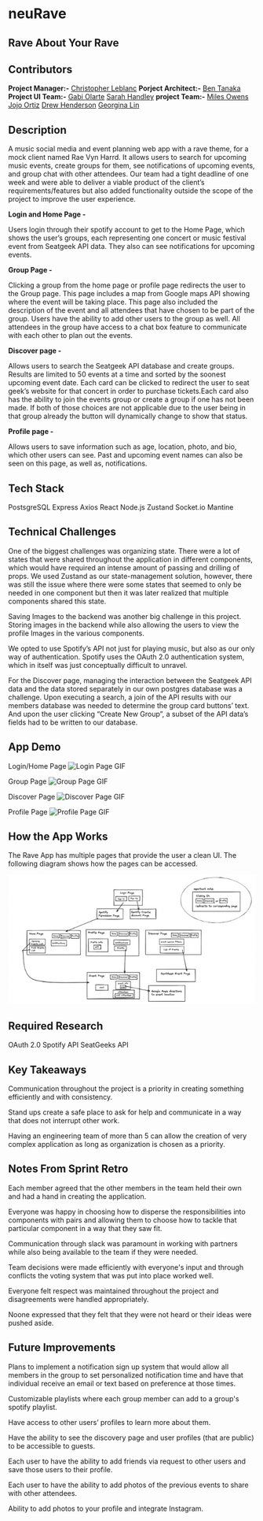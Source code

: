 # neuRave
## Rave About Your Rave

## Contributors
**Project Manager:-**
[Christopher Leblanc](https://github.com/ChristopherLeBlanc2)
**Porject Architect:-**
[Ben Tanaka](https://github.com/BTanaka11)
**Project UI Team:-**
[Gabi Olarte](https://github.com/babsjohnson)
[Sarah Handley](https://github.com/SarahHandley)
**project Team:-**
[Miles Owens](http://github.com/milrilowe)
[Jojo Ortiz](https://github.com/jojortz)
[Drew Henderson](http://github.com/gthellter)
[Georgina Lin](https://github.com/xialin0702)

## Description

A music social media and event planning web app with a rave theme, for a mock client named Rae Vyn Harrd. It allows users to search for upcoming music events, create groups for them, see notifications of upcoming events, and group chat with other attendees. Our team had a tight deadline of one week and were able to deliver a viable product of the client’s requirements/features but also added functionality outside the scope of the project to improve the user experience.

**Login and Home Page -**

Users login through their spotify account to get to the Home Page, which shows the user’s groups, each representing one concert or music festival event from Seatgeek API data. They also can see notifications for upcoming events.

**Group Page -**

Clicking a group from the home page or profile page redirects the user to the Group page. This page includes a map from Google maps API showing where the event will be taking place. This page also included the description of the event and all attendees that have chosen to be part of the group. Users have the ability to add other users to the group as well. All attendees in the group have access to a chat box feature to communicate with each other to plan out the events.

**Discover page -**

Allows users to search the Seatgeek API database and create groups. Results are limited to 50 events at a time and sorted by the soonest upcoming event date. Each card can be clicked to redirect the user to seat geek’s website for that concert in order to purchase tickets.Each card also has the ability to join the events group or create a group if one has not been made. If both of those choices are not applicable due to the user being in that group already the button will dynamically change to show that status.

**Profile page -**

Allows users to save information such as age, location, photo, and bio, which other users can see. Past and upcoming event names can also be seen on this page, as well as, notifications.

## Tech Stack

PostsgreSQL
Express
Axios
React
Node.js
Zustand
Socket.io
Mantine

## Technical Challenges

One of the biggest challenges was organizing state.  There were a lot of states that were shared throughout the application in different components, which would have required an intense amount of passing and drilling of props.  We used Zustand as our state-management solution, however, there was still the issue where there were some states that seemed to only be needed in one component but then it was later realized that multiple components shared this state.

Saving Images to the backend was another big challenge in this project. Storing images in the backend while also allowing the users to view the profile Images in the various components.

We opted to use Spotify’s API not just for playing music, but also as our only way of authentication.  Spotify uses the OAuth 2.0 authentication system, which in itself was just conceptually difficult to unravel.

For the Discover page, managing the interaction between the Seatgeek API data and the data stored separately in our own postgres database was a challenge. Upon executing a search, a join of the API results with our members database was needed to determine the group card buttons’ text. And upon the user clicking “Create New Group”, a subset of the API data’s fields had to be written to our database.


## App Demo

Login/Home Page
![Login Page GIF](LoginandHomepage.gif)

Group Page
![Group Page GIF](Group%20Page.gif)

Discover Page
![Discover Page GIF](DiscoverPage.gif)

Profile Page
![Profile Page GIF](ProfilePage.gif)


## How the App Works

The Rave App has multiple pages that provide the user a clean UI. The following diagram shows how the pages can be accessed.

![Graph](Screen%20Shot%202022-11-28%20at%206.12.01%20PM%202.jpg)

## Required Research

OAuth 2.0
Spotify API
SeatGeeks API

## Key Takeaways

Communication throughout the project is a priority in creating something efficiently and with consistency.

Stand ups create a safe place to ask for help and communicate in a way that does not interrupt other work.

Having an engineering team of more than 5 can allow the creation of very complex application as long as organization is chosen as a priority.

## Notes From Sprint Retro

Each member agreed that the other members in the team held their own and had a hand in creating the application.

Everyone was happy in choosing how to disperse the responsibilities into components with pairs and allowing them to choose how to tackle that particular component in a way that they saw fit.

Communication through slack was paramount in working with partners while also being available to the team if they were needed.

Team decisions were made efficiently with everyone's input and through conflicts the voting system that was put into place worked well.

Everyone felt respect was maintained throughout the project and disagreements were handled appropriately.

Noone expressed that they felt that they were not heard or their ideas were pushed aside.

## Future Improvements

Plans to implement a notification sign up system that would allow all members in the group to set personalized notification time and have that individual receive an email or text based on preference at those times.

Customizable playlists where each group member can add to a group's spotify playlist.

Have access to other users’ profiles to learn more about them.

Have the ability to see the discovery page and user profiles (that are public) to be accessible to guests.

Each user to have the ability to add friends via request to other users and save those users to their profile.

Each user to have the ability to add photos of the previous events to share with other attendees.

Ability to add photos to your profile and integrate Instagram.

